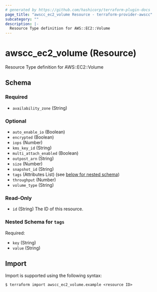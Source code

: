 ```yaml
---
# generated by https://github.com/hashicorp/terraform-plugin-docs
page_title: "awscc_ec2_volume Resource - terraform-provider-awscc"
subcategory: ""
description: |-
  Resource Type definition for AWS::EC2::Volume
---
```


# awscc_ec2_volume (Resource)

Resource Type definition for AWS::EC2::Volume



<!-- schema generated by tfplugindocs -->
## Schema

### Required

- `availability_zone` (String)

### Optional

- `auto_enable_io` (Boolean)
- `encrypted` (Boolean)
- `iops` (Number)
- `kms_key_id` (String)
- `multi_attach_enabled` (Boolean)
- `outpost_arn` (String)
- `size` (Number)
- `snapshot_id` (String)
- `tags` (Attributes List) (see [below for nested schema](#nestedatt--tags))
- `throughput` (Number)
- `volume_type` (String)

### Read-Only

- `id` (String) The ID of this resource.

<a id="nestedatt--tags"></a>
### Nested Schema for `tags`

Required:

- `key` (String)
- `value` (String)

## Import

Import is supported using the following syntax:

```shell
$ terraform import awscc_ec2_volume.example <resource ID>
```
